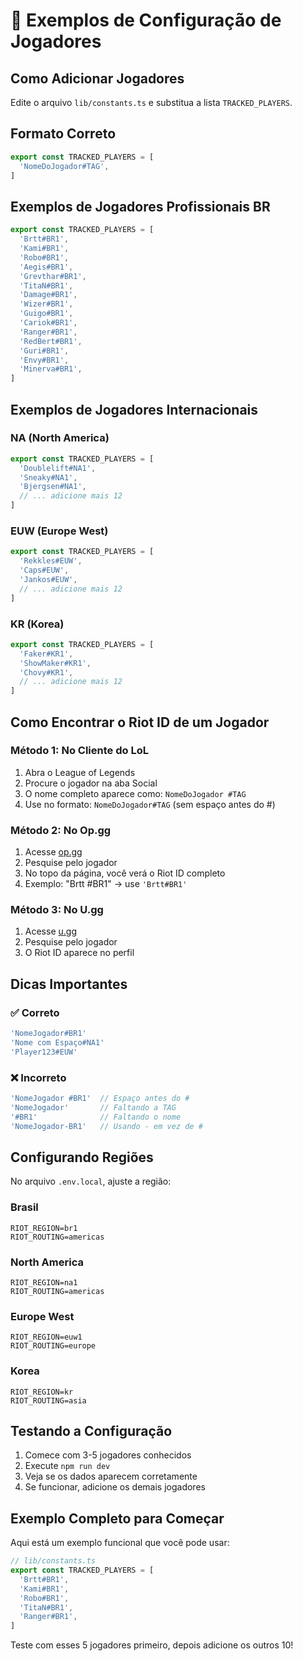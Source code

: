 # 📝 Exemplos de Configuração de Jogadores

## Como Adicionar Jogadores

Edite o arquivo `lib/constants.ts` e substitua a lista `TRACKED_PLAYERS`.

## Formato Correto

```typescript
export const TRACKED_PLAYERS = [
  'NomeDoJogador#TAG',
]
```

## Exemplos de Jogadores Profissionais BR

```typescript
export const TRACKED_PLAYERS = [
  'Brtt#BR1',
  'Kami#BR1',
  'Robo#BR1',
  'Aegis#BR1',
  'Grevthar#BR1',
  'TitaN#BR1',
  'Damage#BR1',
  'Wizer#BR1',
  'Guigo#BR1',
  'Cariok#BR1',
  'Ranger#BR1',
  'RedBert#BR1',
  'Guri#BR1',
  'Envy#BR1',
  'Minerva#BR1',
]
```

## Exemplos de Jogadores Internacionais

### NA (North America)
```typescript
export const TRACKED_PLAYERS = [
  'Doublelift#NA1',
  'Sneaky#NA1',
  'Bjergsen#NA1',
  // ... adicione mais 12
]
```

### EUW (Europe West)
```typescript
export const TRACKED_PLAYERS = [
  'Rekkles#EUW',
  'Caps#EUW',
  'Jankos#EUW',
  // ... adicione mais 12
]
```

### KR (Korea)
```typescript
export const TRACKED_PLAYERS = [
  'Faker#KR1',
  'ShowMaker#KR1',
  'Chovy#KR1',
  // ... adicione mais 12
]
```

## Como Encontrar o Riot ID de um Jogador

### Método 1: No Cliente do LoL
1. Abra o League of Legends
2. Procure o jogador na aba Social
3. O nome completo aparece como: `NomeDoJogador #TAG`
4. Use no formato: `NomeDoJogador#TAG` (sem espaço antes do #)

### Método 2: No Op.gg
1. Acesse [op.gg](https://www.op.gg/)
2. Pesquise pelo jogador
3. No topo da página, você verá o Riot ID completo
4. Exemplo: "Brtt #BR1" → use `'Brtt#BR1'`

### Método 3: No U.gg
1. Acesse [u.gg](https://u.gg/)
2. Pesquise pelo jogador
3. O Riot ID aparece no perfil

## Dicas Importantes

### ✅ Correto
```typescript
'NomeJogador#BR1'
'Nome com Espaço#NA1'
'Player123#EUW'
```

### ❌ Incorreto
```typescript
'NomeJogador #BR1'  // Espaço antes do #
'NomeJogador'       // Faltando a TAG
'#BR1'              // Faltando o nome
'NomeJogador-BR1'   // Usando - em vez de #
```

## Configurando Regiões

No arquivo `.env.local`, ajuste a região:

### Brasil
```env
RIOT_REGION=br1
RIOT_ROUTING=americas
```

### North America
```env
RIOT_REGION=na1
RIOT_ROUTING=americas
```

### Europe West
```env
RIOT_REGION=euw1
RIOT_ROUTING=europe
```

### Korea
```env
RIOT_REGION=kr
RIOT_ROUTING=asia
```

## Testando a Configuração

1. Comece com 3-5 jogadores conhecidos
2. Execute `npm run dev`
3. Veja se os dados aparecem corretamente
4. Se funcionar, adicione os demais jogadores

## Exemplo Completo para Começar

Aqui está um exemplo funcional que você pode usar:

```typescript
// lib/constants.ts
export const TRACKED_PLAYERS = [
  'Brtt#BR1',
  'Kami#BR1',
  'Robo#BR1',
  'TitaN#BR1',
  'Ranger#BR1',
]
```

Teste com esses 5 jogadores primeiro, depois adicione os outros 10!

